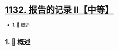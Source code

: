 # [1132. 报告的记录 II【中等】](https://github.com/tnotesjs/TNotes.leetcode/tree/main/notes/1132.%20%E6%8A%A5%E5%91%8A%E7%9A%84%E8%AE%B0%E5%BD%95%20II%E3%80%90%E4%B8%AD%E7%AD%89%E3%80%91)

<!-- region:toc -->

- [1. 📝 概述](#1--概述)

<!-- endregion:toc -->

## 1. 📝 概述
